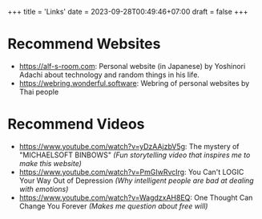 +++
title = 'Links'
date = 2023-09-28T00:49:46+07:00
draft = false
+++

# Recommend Websites
- https://alf-s-room.com: Personal website (in Japanese) by Yoshinori Adachi about technology and random things in his life.
- https://webring.wonderful.software: Webring of personal websites by Thai people

# Recommend Videos
- https://www.youtube.com/watch?v=yDzAAjzbV5g: The mystery of "MICHAELSOFT BINBOWS" *(Fun storytelling video that inspires me to make this website)*
- https://www.youtube.com/watch?v=PmGIwRvcIrg: You Can't LOGIC Your Way Out of Depression *(Why intelligent people are bad at dealing with emotions)*
- https://www.youtube.com/watch?v=WagdzxAH8EQ: One Thought Can Change You Forever *(Makes me question about free will)*